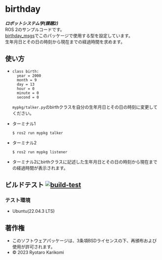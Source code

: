 # birthday
***ロボットシステム学(課題2)***  
ROS 2のサンプルコードです。  
[birthday_msgs](https://github.com/ryotarokarikomi/birthday_msgs.git)でこのパッケージで使用する型を設定しています。  
生年月日とその日の時刻から現在までの経過時間を求めます。


## 使い方
* ```
  class birth:
    year = 2000
    month = 9
    day = 13
    hour = 0
    minute = 0
    second = 0
  ```
  `mypkg/talker.py`のbirthクラスを自分の生年月日とその日の時刻に変更してください。

* ターミナル1
  ```
  $ ros2 run mypkg talker
  ```

* ターミナル2
  ```
  $ ros2 run mypkg listener
  ```

* ターミナル2にbirthクラスに記述した生年月日とその日の時刻から現在までの経過時間が表示されます。

## ビルドテスト [![build-test](https://github.com/ryotarokarikomi/birthday/actions/workflows/test.yaml/badge.svg)](https://github.com/ryotarokarikomi/birthday/actions/workflows/test.yaml)

### テスト環境
* Ubuntu(22.04.3 LTS)


## 著作権
* このソフトウェアパッケージは、3条項BSDライセンスの下、再頒布および使用が許可されます。
* © 2023 Ryotaro Karikomi
